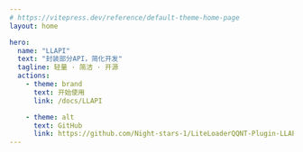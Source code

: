 ```yaml
---
# https://vitepress.dev/reference/default-theme-home-page
layout: home

hero:
  name: "LLAPI"
  text: "封装部分API，简化开发"
  tagline: 轻量 · 简洁 · 开源
  actions:
    - theme: brand
      text: 开始使用
      link: /docs/LLAPI

    - theme: alt
      text: GitHub
      link: https://github.com/Night-stars-1/LiteLoaderQQNT-Plugin-LLAPI
---
```

